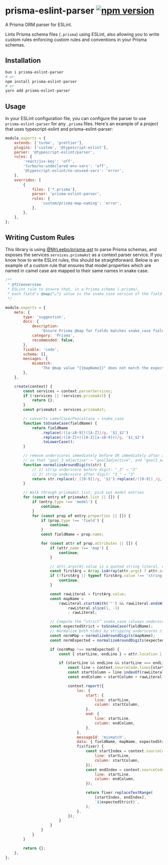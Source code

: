 # prisma-eslint-parser [![npm version](https://badge.fury.io/js/prisma-eslint-parser.svg)](https://badge.fury.io/js/prisma-eslint-parser)
A Prisma ORM parser for ESLint. 

Lints Prisma schema files (`.prisma`) using ESLint, also allowing you to write custom rules enforcing
custom rules and conventions in your Prisma schemas.

## Installation

```bash
bun i prisma-eslint-parser
# or
npm install prisma-eslint-parser
# or
yarn add prisma-eslint-parser
```

## Usage
In your ESLint configuration file, you can configure the parser to use `prisma-eslint-parser` for any `.prisma` files.
Here's an example of a project that uses typescript-eslint and prisma-eslint-parser:

```javascript
module.exports = {
    extends: ['turbo', 'prettier'],
    plugins: ['custom', '@typescript-eslint'],
    parser: '@typescript-eslint/parser',
    rules: {
        'react/jsx-key': 'off',
        'turbo/no-undeclared-env-vars': 'off',
        '@typescript-eslint/no-unused-vars': 'error',
    },
    overrides: [
        {
            files: ['*.prisma'],
            parser: 'prisma-eslint-parser',
            rules: {
                'custom/prisma-map-naming': 'error',
            },
        },
    ],
};
```

## Writing Custom Rules

This library is using [@MrLeebo/prisma-ast](https://github.com/MrLeebo/prisma-ast) to parse Prisma schemas,
and exposes the services `services.prismaAst` as a context parser service. If you know how to write ESLint rules,
this should be straightforward. Below is an example of a custom rule that ensures that model properties
which are named in camel case are mapped to their same names in snake case.

```javascript
/**
 * @fileoverview
 * ESLint rule to ensure that, in a Prisma schema (.prisma),
 * each field’s @map("…") value is the snake_case version of the field name.
 */

module.exports = {
    meta: {
        type: 'suggestion',
        docs: {
            description:
                'Ensure Prisma @map for fields matches snake_case field name',
            category: 'Prisma',
            recommended: false,
        },
        fixable: 'code',
        schema: [],
        messages: {
            mismatch:
                'The @map value "{{mapName}}" does not match the expected "{{expectedStrict}}" for field "{{fieldName}}".',
        },
    },

    create(context) {
        const services = context.parserServices;
        if (!services || !services.prismaAst) {
            return {};
        }
        const prismaAst = services.prismaAst;

        // converts camelCase/PascalCase → snake_case
        function toSnakeCase(fieldName) {
            return fieldName
                .replace(/([a-z0-9])([A-Z])/g, '$1_$2')
                .replace(/([A-Z]+)([A-Z][a-z0-9]+)/g, '$1_$2')
                .toLowerCase();
        }

        // remove underscores immediately before OR immediately after any digit
        // so that "goal_3_adjective" → "goal3adjective", and "goal3_adjective" → "goal3adjective"
        function normalizeAroundDigits(str) {
            // 1) strip underscore before digit: "_3" → "3"
            // 2) strip underscore after digit: "3_" → "3"
            return str.replace(/_([0-9])/g, '$1').replace(/([0-9])_/g, '$1');
        }

        // Walk through prismaAst.list, pick out model entries
        for (const entry of prismaAst.list || []) {
            if (entry.type !== 'model') {
                continue;
            }
            for (const prop of entry.properties || []) {
                if (prop.type !== 'field') {
                    continue;
                }
                const fieldName = prop.name;

                for (const attr of prop.attributes || []) {
                    if (attr.name !== 'map') {
                        continue;
                    }

                    // attr.args[0].value is a quoted string literal, e.g. "\"room_session_id\""
                    const firstArg = Array.isArray(attr.args) ? attr.args[0] : undefined;
                    if (!firstArg || typeof firstArg.value !== 'string') {
                        continue;
                    }

                    const rawLiteral = firstArg.value;
                    const mapName =
                        rawLiteral.startsWith('"') && rawLiteral.endsWith('"') ?
                            rawLiteral.slice(1, -1)
                            : rawLiteral;

                    // Compute the “strict” snake_case (always underscore between digit & letter)
                    const expectedStrict = toSnakeCase(fieldName);
                    // Normalize both sides by stripping underscores right next to digits
                    const normMap = normalizeAroundDigits(mapName);
                    const normExpected = normalizeAroundDigits(expectedStrict);

                    if (normMap !== normExpected) {
                        const { startLine, endLine } = attr.location || {};

                        if (startLine && endLine && startLine === endLine) {
                            const line = context.sourceCode.lines[startLine - 1];
                            const startColumn = line.indexOf(rawLiteral) + 1; // Exclude the first quote
                            const endColumn = startColumn + rawLiteral.length - 2; // Exclude the last quote and the +1 from startColumn

                            context.report({
                                loc: {
                                    start: {
                                        line: startLine,
                                        column: startColumn,
                                    },
                                    end: {
                                        line: startLine,
                                        column: endColumn,
                                    },
                                },
                                messageId: 'mismatch',
                                data: { fieldName, mapName, expectedStrict },
                                fix(fixer) {
                                    const startIndex = context.sourceCode.getIndexFromLoc({
                                        line: startLine,
                                        column: startColumn,
                                    });
                                    const endIndex = context.sourceCode.getIndexFromLoc({
                                        line: startLine,
                                        column: endColumn,
                                    });

                                    return fixer.replaceTextRange(
                                        [startIndex, endIndex],
                                        `${expectedStrict}`,
                                    );
                                },
                            });
                        }
                    }
                }
            }
        }

        return {};
    },
};
```